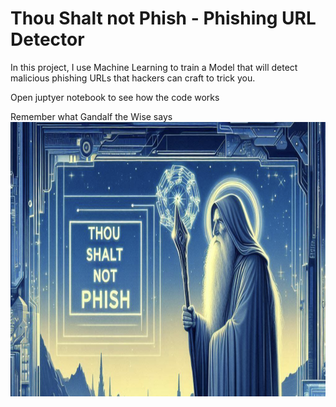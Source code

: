 # Thou Shalt not Phish - Phishing URL Detector 

In this project, I use Machine Learning to train a Model that will detect malicious phishing URLs that hackers can craft to trick you.

Open juptyer notebook to see how the code works

Remember what Gandalf the Wise says
<img src="gandalf-thou-shalt-not-phish.png" width="775" height="439">
